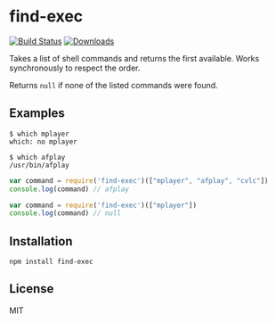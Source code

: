 # find-exec

[![Build Status](https://travis-ci.org/shime/find-exec.svg)](https://travis-ci.org/shime/find-exec)
[![Downloads](https://img.shields.io/npm/dt/find-exec.svg)](https://npmjs.org/package/find-exec)

Takes a list of shell commands and returns the first available. Works synchronously to respect the order.

Returns `null` if none of the listed commands were found.

## Examples

    $ which mplayer
    which: no mplayer

    $ which afplay
    /usr/bin/afplay

```javascript
var command = require('find-exec')(["mplayer", "afplay", "cvlc"])
console.log(command) // afplay
```

```javascript
var command = require('find-exec')(["mplayer"])
console.log(command) // null
```

## Installation

    npm install find-exec

## License

MIT
